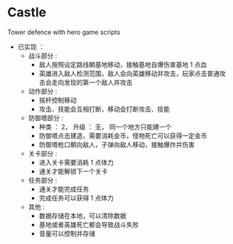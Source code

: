 # Castle
Tower defence with hero game scripts 

* 已实现 ： 
  * 战斗部分 :
    * 敌人按照设定路线朝基地移动，接触基地自爆伤害基地 1 点血
    * 英雄进入敌人检测范围，敌人会向英雄移动并攻击，玩家点击普通攻击会走向发现的第一个敌人并攻击
  * 动作部分 :
    * 摇杆控制移动
    * 攻击、技能会互相打断，移动会打断攻击、技能
  * 防御塔部分 :
    * 种类 ： 2， 升级 ： 无， 同一个地方只能建一个
    * 防御塔点击建造，需要消耗金币，怪物死亡可以获得一定金币
    * 防御塔枪口朝向敌人，子弹向敌人移动，接触爆炸并伤害
  * 关卡部分 :
    * 进入关卡需要消耗 1 点体力
    * 通关才能解锁下一个关卡
  * 任务部分 :
    * 通关才能完成任务
    * 完成任务可以获得 1 点体力
  * 其他 :
    * 数据存储在本地，可以清除数据
    * 基地或者英雄死亡都会导致战斗失败
    * 音量可以控制并存储
